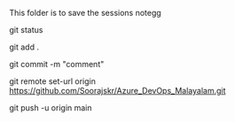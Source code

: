 This folder is to save the sessions notegg

git status


git add .


git commit -m "comment"


git remote set-url origin https://github.com/Soorajskr/Azure_DevOps_Malayalam.git


git push -u origin main


